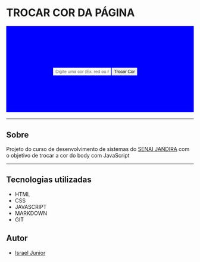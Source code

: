 # TROCAR COR DA PÁGINA

![](./tela%20capturada.png)


---

## Sobre

Projeto do curso de desenvolvimento de sistemas do [SENAI JANDIRA](https://sp.senai.br/unidade/jandira) com o objetivo de trocar a cor do body com JavaScript

---

## Tecnologias utilizadas
- HTML
- CSS
- JAVASCRIPT
- MARKDOWN
- GIT

## Autor

- [Israel Junior](https://www.linkedin.com/in/israel-junior-0a48742b0/)
